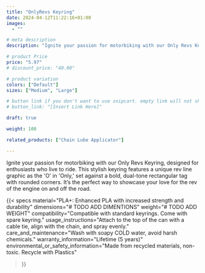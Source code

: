 ```yaml
---
title: "OnlyRevs Keyring"
date: 2024-04-12T11:22:16+01:00
images:
  - ""

# meta description
description: "Ignite your passion for motorbiking with our Only Revs Keyring, designed for enthusiasts who live to ride. This stylish keyring features a unique rev line graphic as the 'O' in 'Only,' set against a bold, dual-tone rectangular tag with rounded corners. It’s the perfect way to showcase your love for the rev of the engine on and off the road."

# product Price
price: "5.97"
# discount_price: "40.00"

# product variation
colors: ["Default"]
sizes: ["Medium", "Large"]

# button link if you don't want to use snipcart. empty link will not show button
# button_link: "[Insert Link Here]"

draft: true

weight: 100

related_products: ["Chain Lube Applicator"]

---
```


Ignite your passion for motorbiking with our Only Revs Keyring, designed for enthusiasts who live to ride. This stylish keyring features a unique rev line graphic as the 'O' in 'Only,' set against a bold, dual-tone rectangular tag with rounded corners. It’s the perfect way to showcase your love for the rev of the engine on and off the road.

{{< specs
    material="PLA+: Enhanced PLA with increased strength and durability"
    dimensions="# TODO ADD DIMENTIONS"
    weight="# TODO ADD WEIGHT"
    compatibility="Compatible with standard keyrings. Come with spare keyring."
    usage_instructions="Attach to the top of the can with a cable tie, align with the chain, and spray evenly."
    care_and_maintenance="Wash with soapy COLD water, avoid harsh chemicals."
    warranty_information="Lifetime (5 years)"
    environmental_or_safety_information="Made from recycled materials, non-toxic. Recycle with Plastics"
>}}
